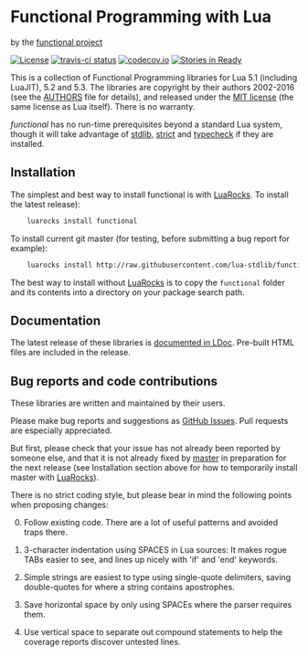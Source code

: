 Functional Programming with Lua
===============================

by the [functional project][github]

[![License](http://img.shields.io/:license-mit-blue.svg)](http://mit-license.org)
[![travis-ci status](https://secure.travis-ci.org/lua-stdlib/functional.png?branch=master)](http://travis-ci.org/lua-stdlib/functional/builds)
[![codecov.io](https://codecov.io/gh/lua-stdlib/functional/branch/master/graph/badge.svg)](https://codecov.io/gh/lua-stdlib/functional)
[![Stories in Ready](https://badge.waffle.io/lua-stdlib/functional.png?label=ready&title=Ready)](https://waffle.io/lua-stdlib/functional)


This is a collection of Functional Programming libraries for Lua 5.1
(including LuaJIT), 5.2 and 5.3. The libraries are copyright by their
authors 2002-2016 (see the [AUTHORS][] file for details), and released
under the [MIT license][mit] (the same license as Lua itself). There is
no warranty.

_functional_ has no run-time prerequisites beyond a standard Lua system,
though it will take advantage of [stdlib][], [strict][] and [typecheck][]
if they are installed.

[authors]: https://github.com/lua-stdlib/functional/blob/master/AUTHORS.md
[github]: https://github.com/lua-stdlib/functional/ "Github repository"
[lua]: http://www.lua.org "The Lua Project"
[mit]: http://mit-license.org "MIT License"
[stdlib]: https://github.com/lua-stdlib/lua-stdlib "Standard Lua Libraries"
[strict]: https://github.com/lua-stdlib/strict "strict variables"
[typecheck]: https://github.com/gvvaughan/typecheck "function type checks"


Installation
------------

The simplest and best way to install functional is with [LuaRocks][]. To
install the latest release):

```bash
    luarocks install functional
```

To install current git master (for testing, before submitting a bug
report for example):

```bash
    luarocks install http://raw.githubusercontent.com/lua-stdlib/functional/master/functional-git-1.rockspec
```

The best way to install without [LuaRocks][] is to copy the `functional`
folder and its contents into a directory on your package search path.

[luarocks]: http://www.luarocks.org "Lua package manager"


Documentation
-------------

The latest release of these libraries is [documented in LDoc][github.io].
Pre-built HTML files are included in the release.

[github.io]: http://lua-stdlib.github.io/functional


Bug reports and code contributions
----------------------------------

These libraries are written and maintained by their users.

Please make bug reports and suggestions as [GitHub Issues][issues].
Pull requests are especially appreciated.

But first, please check that your issue has not already been reported by
someone else, and that it is not already fixed by [master][github] in
preparation for the next release (see Installation section above for how
to temporarily install master with [LuaRocks][]).

There is no strict coding style, but please bear in mind the following
points when proposing changes:

0. Follow existing code. There are a lot of useful patterns and avoided
   traps there.

1. 3-character indentation using SPACES in Lua sources: It makes rogue
   TABs easier to see, and lines up nicely with 'if' and 'end' keywords.

2. Simple strings are easiest to type using single-quote delimiters,
   saving double-quotes for where a string contains apostrophes.

3. Save horizontal space by only using SPACEs where the parser requires
   them.

4. Use vertical space to separate out compound statements to help the
   coverage reports discover untested lines.

[issues]: http://github.com/lua-stdlib/functional/issues
